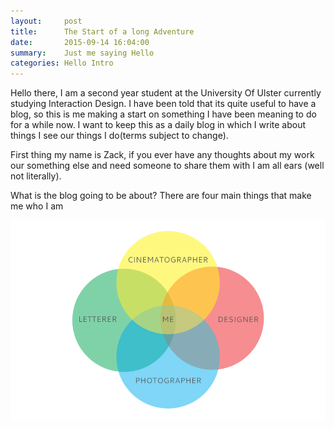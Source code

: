 ```yaml
---
layout:     post
title:      The Start of a long Adventure
date:       2015-09-14 16:04:00
summary:    Just me saying Hello
categories: Hello Intro
---
```


Hello there, I am a second year student at the University Of Ulster currently studying Interaction Design. I have been told that its quite useful to have a blog, so this is me making a start on something I have been meaning to do for a while now. I want to keep this as a daily blog in which I write about things I see our things I do(terms subject to change).

First thing my name is Zack, if you ever have any thoughts about my work our something else and need someone to share them with I am all ears (well not literally).

What is the blog going to be about? There are four main things that make me who I am

![What makes me, me](/images/me_circles.png)


